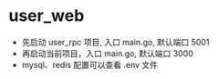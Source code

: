 # user_web

- 先启动 user_rpc 项目, 入口 main.go, 默认端口 5001
- 再启动当前项目，入口 main.go, 默认端口 3000
- mysql、redis 配置可以查看 .env 文件
